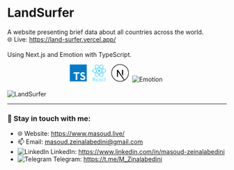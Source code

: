 # LandSurfer

A website presenting brief data about all countries across the world.
</br>
:globe_with_meridians: Live: https://land-surfer.vercel.app/
</br></br>
Using Next.js and Emotion with TypeScript.
<div align="center">
<img src="https://raw.githubusercontent.com/devicons/devicon/master/icons/typescript/typescript-original.svg" title="Typescript" alt="Typescript" width="40" height="40"  />&nbsp;
 <img src="https://raw.githubusercontent.com/devicons/devicon/master/icons/react/react-original-wordmark.svg" title="React" alt="React" width="40" height="40"/>&nbsp;
  <img src="https://raw.githubusercontent.com/devicons/devicon/master/icons/nextjs/nextjs-line.svg" alt="Nextjs" width="40" height="40"/>&nbsp;
<img src="https://emotion.sh/logo-96x96.png" title="Emotion" alt="Emotion" width="40" height="40"/>&nbsp;
</div>
</br>



<img src="https://i.postimg.cc/MpByYvh4/landing-page.jpg" alt="LandSurfer" />

___

### :high_brightness: Stay in touch with me:

- :globe_with_meridians: Website: https://www.masoud.live/
- 📫 Email: masoud.zeinalabedini@gmail.com
- <img src="https://raw.githubusercontent.com/Masoud-z/Masoud-z/8b5163f78fdb223d5244fdf50a42f06e06aed444/291709_logo_linked%20in_social%20network_social_social%20media_icon.svg" title="LinkedIn" alt="LinkedIn" width="16" height="16" /> LinkedIn: https://www.linkedin.com/in/masoud-zeinalabedini 
- <img src="https://raw.githubusercontent.com/Masoud-z/Masoud-z/202fcb428e29f72658feae61b91013aaf51e3964/3787425_telegram_logo_messanger_social_social%20media_icon.svg" title="Telegram" alt="Telegram" width="16" height="16" /> Telegram: https://t.me/M_Zinalabedini
